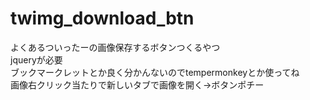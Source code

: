 twimg_download_btn
==================

よくあるついったーの画像保存するボタンつくるやつ  
jqueryが必要  
ブックマークレットとか良く分かんないのでtempermonkeyとか使ってね  
画像右クリック当たりで新しいタブで画像を開く→ボタンポチー